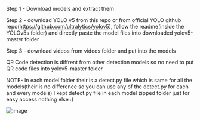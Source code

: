 Step 1 -  Download models and extract them

Step 2 - download YOLO v5 from this repo or from official YOLO github repo(https://github.com/ultralytics/yolov5), follow the readme(inside the YOLOv5s folder) and directly paste the model files into downloaded yolov5-master folder

Step 3 - download videos from videos folder and put into the models 

QR Code detection is diffrent from other detection models so no need to put QR code files into yolov5-master folder

NOTE- In each model folder their is a detect.py file which is same for all the models(their is no difference so you can use any of the detect.py for each and every models) 
I kept detect.py file in each model zipped folder just for easy access nothing else :)


![image](https://user-images.githubusercontent.com/60467333/127678432-44c3c15e-e467-4aea-8d3f-588d62dcb84b.png)

